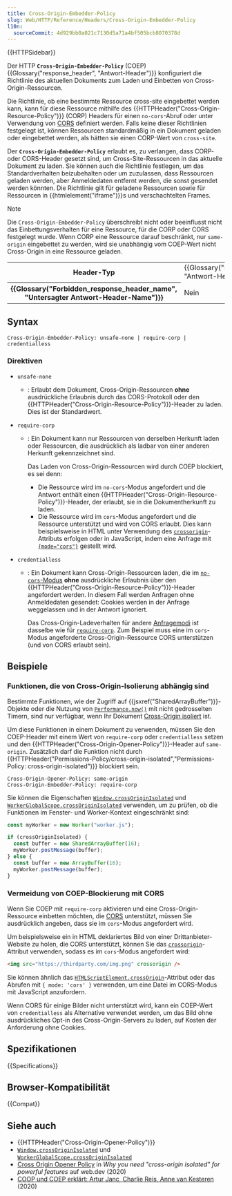 ```yaml
---
title: Cross-Origin-Embedder-Policy
slug: Web/HTTP/Reference/Headers/Cross-Origin-Embedder-Policy
l10n:
  sourceCommit: 4d929bb0a021c7130d5a71a4bf505bcb8070378d
---
```


{{HTTPSidebar}}

Der HTTP **`Cross-Origin-Embedder-Policy`** (COEP) {{Glossary("response_header", "Antwort-Header")}} konfiguriert die Richtlinie des aktuellen Dokuments zum Laden und Einbetten von Cross-Origin-Ressourcen.

Die Richtlinie, ob eine bestimmte Ressource cross-site eingebettet werden kann, kann für diese Ressource mithilfe des {{HTTPHeader("Cross-Origin-Resource-Policy")}} (CORP) Headers für einen `no-cors`-Abruf oder unter Verwendung von [CORS](/de/docs/Web/HTTP/Guides/CORS) definiert werden.
Falls keine dieser Richtlinien festgelegt ist, können Ressourcen standardmäßig in ein Dokument geladen oder eingebettet werden, als hätten sie einen CORP-Wert von `cross-site`.

Der **`Cross-Origin-Embedder-Policy`** erlaubt es, zu verlangen, dass CORP- oder CORS-Header gesetzt sind, um Cross-Site-Ressourcen in das aktuelle Dokument zu laden.
Sie können auch die Richtlinie festlegen, um das Standardverhalten beizubehalten oder um zuzulassen, dass Ressourcen geladen werden, aber Anmeldedaten entfernt werden, die sonst gesendet werden könnten.
Die Richtlinie gilt für geladene Ressourcen sowie für Ressourcen in {{htmlelement("iframe")}}s und verschachtelten Frames.

> [!NOTE]
> Die `Cross-Origin-Embedder-Policy` überschreibt nicht oder beeinflusst nicht das Einbettungsverhalten für eine Ressource, für die CORP oder CORS festgelegt wurde.
> Wenn CORP eine Ressource darauf beschränkt, nur `same-origin` eingebettet zu werden, wird sie unabhängig vom COEP-Wert nicht Cross-Origin in eine Ressource geladen.

<table class="properties">
  <tbody>
    <tr>
      <th scope="row">Header-Typ</th>
      <td>{{Glossary("Response_header", "Antwort-Header")}}</td>
    </tr>
    <tr>
      <th scope="row">{{Glossary("Forbidden_response_header_name", "Untersagter Antwort-Header-Name")}}</th>
      <td>Nein</td>
    </tr>
  </tbody>
</table>

## Syntax

```http
Cross-Origin-Embedder-Policy: unsafe-none | require-corp | credentialless
```

### Direktiven

- `unsafe-none`
  - : Erlaubt dem Dokument, Cross-Origin-Ressourcen **ohne** ausdrückliche Erlaubnis durch das CORS-Protokoll oder den {{HTTPHeader("Cross-Origin-Resource-Policy")}}-Header zu laden.
    Dies ist der Standardwert.
- `require-corp`

  - : Ein Dokument kann nur Ressourcen von derselben Herkunft laden oder Ressourcen, die ausdrücklich als ladbar von einer anderen Herkunft gekennzeichnet sind.

    Das Laden von Cross-Origin-Ressourcen wird durch COEP blockiert, es sei denn:

    - Die Ressource wird im `no-cors`-Modus angefordert und die Antwort enthält einen {{HTTPHeader("Cross-Origin-Resource-Policy")}}-Header, der erlaubt, sie in die Dokumentherkunft zu laden.
    - Die Ressource wird im `cors`-Modus angefordert und die Ressource unterstützt und wird von CORS erlaubt.
      Dies kann beispielsweise in HTML unter Verwendung des [`crossorigin`](/de/docs/Web/HTML/Attributes/crossorigin)-Attributs erfolgen oder in JavaScript, indem eine Anfrage mit [`{mode="cors"}`](/de/docs/Web/API/RequestInit#cors) gestellt wird.

- `credentialless`

  - : Ein Dokument kann Cross-Origin-Ressourcen laden, die im [`no-cors`-Modus](/de/docs/Web/API/Request/mode) **ohne** ausdrückliche Erlaubnis über den {{HTTPHeader("Cross-Origin-Resource-Policy")}}-Header angefordert werden.
    In diesem Fall werden Anfragen ohne Anmeldedaten gesendet: Cookies werden in der Anfrage weggelassen und in der Antwort ignoriert.

    Das Cross-Origin-Ladeverhalten für andere [Anfragemodi](/de/docs/Web/API/Request/mode#cors) ist dasselbe wie für [`require-corp`](#require-corp).
    Zum Beispiel muss eine im `cors`-Modus angeforderte Cross-Origin-Ressource CORS unterstützen (und von CORS erlaubt sein).

## Beispiele

### Funktionen, die von Cross-Origin-Isolierung abhängig sind

Bestimmte Funktionen, wie der Zugriff auf {{jsxref("SharedArrayBuffer")}}-Objekte oder die Nutzung von [`Performance.now()`](/de/docs/Web/API/Performance/now) mit nicht gedrosselten Timern, sind nur verfügbar, wenn Ihr Dokument [Cross-Origin isoliert](/de/docs/Web/API/Window/crossOriginIsolated) ist.

Um diese Funktionen in einem Dokument zu verwenden, müssen Sie den COEP-Header mit einem Wert von `require-corp` oder `credentialless` setzen und den {{HTTPHeader("Cross-Origin-Opener-Policy")}}-Header auf `same-origin`.
Zusätzlich darf die Funktion nicht durch {{HTTPHeader("Permissions-Policy/cross-origin-isolated","Permissions-Policy: cross-origin-isolated")}} blockiert sein.

```http
Cross-Origin-Opener-Policy: same-origin
Cross-Origin-Embedder-Policy: require-corp
```

Sie können die Eigenschaften [`Window.crossOriginIsolated`](/de/docs/Web/API/Window/crossOriginIsolated) und [`WorkerGlobalScope.crossOriginIsolated`](/de/docs/Web/API/WorkerGlobalScope/crossOriginIsolated) verwenden, um zu prüfen, ob die Funktionen im Fenster- und Worker-Kontext eingeschränkt sind:

```js
const myWorker = new Worker("worker.js");

if (crossOriginIsolated) {
  const buffer = new SharedArrayBuffer(16);
  myWorker.postMessage(buffer);
} else {
  const buffer = new ArrayBuffer(16);
  myWorker.postMessage(buffer);
}
```

### Vermeidung von COEP-Blockierung mit CORS

Wenn Sie COEP mit `require-corp` aktivieren und eine Cross-Origin-Ressource einbetten möchten, die [CORS](/de/docs/Web/HTTP/Guides/CORS) unterstützt, müssen Sie ausdrücklich angeben, dass sie im `cors`-Modus angefordert wird.

Um beispielsweise ein in HTML deklariertes Bild von einer Drittanbieter-Website zu holen, die CORS unterstützt, können Sie das [`crossorigin`](/de/docs/Web/HTML/Attributes/crossorigin)-Attribut verwenden, sodass es im `cors`-Modus angefordert wird:

```html
<img src="https://thirdparty.com/img.png" crossorigin />
```

Sie können ähnlich das [`HTMLScriptElement.crossOrigin`](/de/docs/Web/API/HTMLScriptElement/crossOrigin)-Attribut oder das Abrufen mit `{ mode: 'cors' }` verwenden, um eine Datei im CORS-Modus mit JavaScript anzufordern.

Wenn CORS für einige Bilder nicht unterstützt wird, kann ein COEP-Wert von `credentialless` als Alternative verwendet werden, um das Bild ohne ausdrückliches Opt-in des Cross-Origin-Servers zu laden, auf Kosten der Anforderung ohne Cookies.

## Spezifikationen

{{Specifications}}

## Browser-Kompatibilität

{{Compat}}

## Siehe auch

- {{HTTPHeader("Cross-Origin-Opener-Policy")}}
- [`Window.crossOriginIsolated`](/de/docs/Web/API/Window/crossOriginIsolated) und [`WorkerGlobalScope.crossOriginIsolated`](/de/docs/Web/API/WorkerGlobalScope/crossOriginIsolated)
- [Cross Origin Opener Policy](https://web.dev/articles/why-coop-coep#coep) in _Why you need "cross-origin isolated" for powerful features_ auf web.dev (2020)
- [COOP und COEP erklärt: Artur Janc, Charlie Reis, Anne van Kesteren](https://docs.google.com/document/d/1zDlfvfTJ_9e8Jdc8ehuV4zMEu9ySMCiTGMS9y0GU92k/edit?tab=t.0) (2020)
